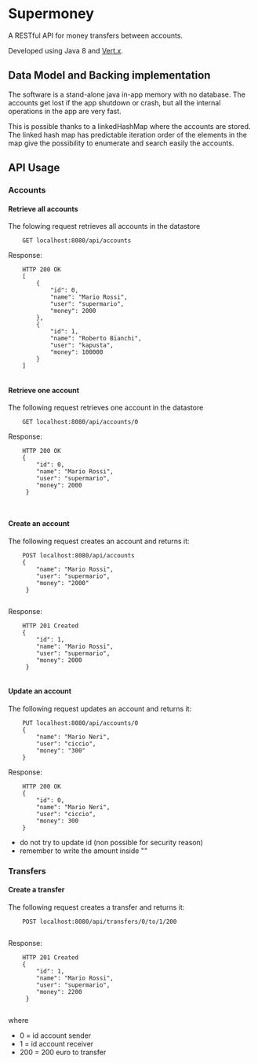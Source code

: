 # Supermoney
A RESTful API for money transfers between accounts.

Developed using Java 8 and [Vert.x](http://vertx.io).

## Data Model and Backing implementation

The software is a stand-alone java in-app memory with no database.
The accounts get lost if the app shutdown or crash, but all the internal operations in the app
are very fast.

This is possible thanks to a linkedHashMap where the accounts are stored.
The linked hash map has predictable iteration order of the elements in the map give the possibility
to enumerate and search easily the accounts.

## API Usage

### Accounts

#### Retrieve all accounts
The folowing request retrieves all accounts in the datastore
```
    GET localhost:8080/api/accounts
```
Response:
```
    HTTP 200 OK
	[
    	{
        	"id": 0,
        	"name": "Mario Rossi",
        	"user": "supermario",
        	"money": 2000
    	},
    	{
        	"id": 1,
        	"name": "Roberto Bianchi",
        	"user": "kapusta",
        	"money": 100000
    	}
	]
	
```
#### Retrieve one account
The following request retrieves one account in the datastore
```
    GET localhost:8080/api/accounts/0
```
Response:
```
    HTTP 200 OK
    {
    	"id": 0,
        "name": "Mario Rossi",
        "user": "supermario",
        "money": 2000
   	 }
   	 
   	 
```

#### Create an account
The following request creates an account and returns it:
```
    POST localhost:8080/api/accounts
    {
    	"name": "Mario Rossi",
    	"user": "supermario",
    	"money": "2000"
	 }
	 
```
Response:
```
    HTTP 201 Created
    {	
    	"id": 1,
    	"name": "Mario Rossi",
    	"user": "supermario",
    	"money": 2000
	 }
	 
```

#### Update an account
The following request updates an account and returns it:
```
    PUT localhost:8080/api/accounts/0
    {
        "name": "Mario Neri",
        "user": "ciccio",
        "money": "300"
    }
```
Response:
```
    HTTP 200 OK
    {
        "id": 0,
        "name": "Mario Neri",
        "user": "ciccio",
        "money": 300
    }
```
* do not try to update id (non possible for security reason)
* remember to write the amount inside ""


### Transfers
#### Create a transfer
The following request creates a transfer and returns it:
```
    POST localhost:8080/api/transfers/0/to/1/200
    
```
Response:
```
    HTTP 201 Created
    {	
    	"id": 1,
    	"name": "Mario Rossi",
    	"user": "supermario",
    	"money": 2200
	 }
	
```
where

* 0 = id account sender
* 1 = id account receiver
* 200 = 200 euro to transfer
